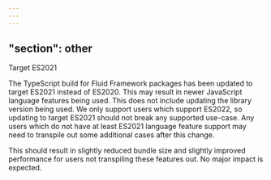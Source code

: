 ```yaml
---
---
---
```

"section": other
---

Target ES2021

The TypeScript build for Fluid Framework packages has been updated to target ES2021 instead of ES2020.
This may result in newer JavaScript language features being used.
This does not include updating the library version being used.
We only support users which support ES2022, so updating to target ES2021 should not break any supported use-case.
Any users which do not have at least ES2021 language feature support may need to transpile out some additional cases after this change.

This should result in slightly reduced bundle size and slightly improved performance for users not transpiling these features out.
No major impact is expected.
